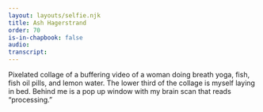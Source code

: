 ```yaml
---
layout: layouts/selfie.njk
title: Ash Hagerstrand
order: 70
is-in-chapbook: false
audio:
transcript:
---
```


Pixelated collage of a buffering video of a woman doing breath yoga, fish, fish oil pills, and lemon water. The lower third of the collage is myself laying in bed. Behind me is a pop up window with my brain scan that reads “processing.”
